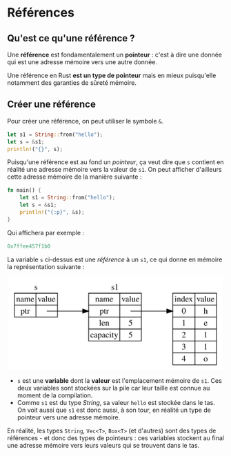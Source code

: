 # Références

## Qu'est ce qu'une référence ?

Une **référence** est fondamentalement un **pointeur** : c'est à dire une donnée qui est une adresse mémoire vers une autre donnée.

Une référence en Rust **est un type de pointeur** mais en mieux puisqu'elle notamment des garanties de sûreté mémoire.

## Créer une référence

Pour créer une référence, on peut utiliser le symbole `&`.

```rust
let s1 = String::from("hello");
let s = &s1;
println!("{}", s);
```

Puisqu'une référence est au fond un *pointeur*, ça veut dire que `s` contient en réalité une adresse mémoire vers la valeur de `s1`. On peut afficher d'ailleurs cette adresse mémoire de la manière suivante :

```rust
fn main() {
    let s1 = String::from("hello");
    let s = &s1;
    println!("{:p}", &s);
}
```

Qui affichera par exemple :

```rust
0x7ffee457f1b0
```

La variable `s` ci-dessus est une *référence* à un `s1`, ce qui donne  en mémoire la représentation suivante :

<img width="500px" src="../images/reference.svg" />


- `s` est une **variable** dont la **valeur**  est l'emplacement mémoire de `s1`. Ces deux variables sont stockées sur la pile car leur taille est connue au moment de la compilation.
- Comme `s1` est du type *String*, sa valeur `hello` est stockée dans le tas. On voit aussi que `s1` est donc aussi, à son tour, en réalité un type de pointeur vers une adresse mémoire.

En réalité, les types `String`, `Vec<T>`, `Box<T>` (et d'autres) sont des types de  références - et donc des types de pointeurs : ces variables stockent au final une adresse mémoire vers leurs valeurs qui se trouvent dans le tas.